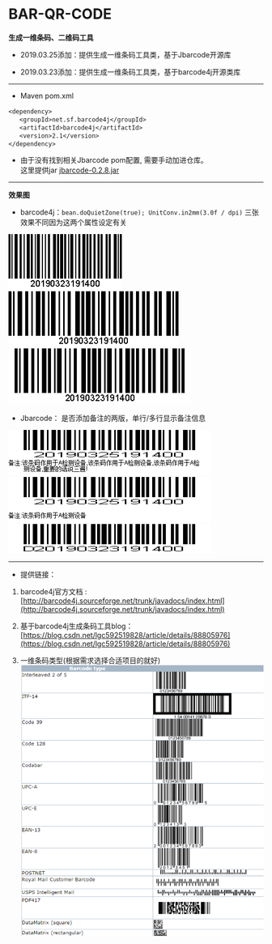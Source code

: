 # BAR-QR-CODE
**生成一维条码、二维码工具**


* 2019.03.25添加：提供生成一维条码工具类，基于Jbarcode开源库

* 2019.03.23添加：提供生成一维条码工具类，基于barcode4j开源类库



---
+ Maven pom.xml
```
<dependency>  
   <groupId>net.sf.barcode4j</groupId>  
   <artifactId>barcode4j</artifactId>  
   <version>2.1</version>  
</dependency>
```
+ 由于没有找到相关Jbarcode pom配置, 需要手动加进仓库。  
这里提供jar
[jbarcode-0.2.8.jar](https://github.com/lgc592519828/BAR-QR-CODE/blob/master/jbarcode-0.2.8.jar)
---
**效果图**   

  * barcode4j：`bean.doQuietZone(true); UnitConv.in2mm(3.0f / dpi)` 三张效果不同因为这两个属性设定有关   
  
![barcode4j_01](https://github.com/lgc592519828/BAR-QR-CODE/blob/master/src/main/java/cn/gcheng/images/barcode4j_01.png)   
![barcode4j_02](https://github.com/lgc592519828/BAR-QR-CODE/blob/master/src/main/java/cn/gcheng/images/barcode4j_02.png)   
![barcode4j_03](https://github.com/lgc592519828/BAR-QR-CODE/blob/master/src/main/java/cn/gcheng/images/barcode4j_03.png)   

  
  * Jbarcode： 是否添加备注的两版，单行/多行显示备注信息
  
![Jbarcode_01](https://github.com/lgc592519828/BAR-QR-CODE/blob/master/src/main/java/cn/gcheng/images/Jbarcode_01.png)   
![Jbarcode_03](https://github.com/lgc592519828/BAR-QR-CODE/blob/master/src/main/java/cn/gcheng/images/Jbarcode_03.png)   
![Jbarcode_02](https://github.com/lgc592519828/BAR-QR-CODE/blob/master/src/main/java/cn/gcheng/images/Jbarcode_02.png) 


  
---
+ 提供链接：  
1. barcode4j官方文档 : [http://barcode4j.sourceforge.net/trunk/javadocs/index.html](http://barcode4j.sourceforge.net/trunk/javadocs/index.html)
2. 基于barcode4j生成条码工具blog：[https://blog.csdn.net/lgc592519828/article/details/88805976](https://blog.csdn.net/lgc592519828/article/details/88805976)

3. 一维条码类型(根据需求选择合适项目的就好)
![barcodeType](https://github.com/lgc592519828/BAR-QR-CODE/blob/master/src/main/java/cn/gcheng/images/barcodeType.png)
